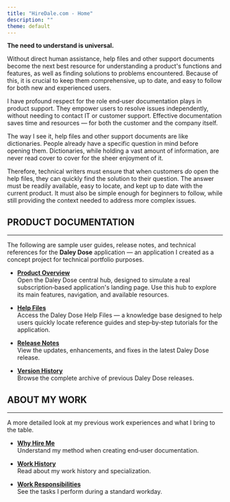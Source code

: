 ```yaml
---
title: "HireDale.com - Home"
description: ""
theme: default
---
```


**The need to understand is universal.**

Without direct human assistance, help files and other support documents become the next best resource for understanding a product's functions and features, as well as finding solutions to problems encountered. Because of this, it is crucial to keep them comprehensive, up to date, and easy to follow for both new and experienced users.

I have profound respect for the role end‑user documentation plays in product support. They empower users to resolve issues independently, without needing to contact IT or customer support. Effective documentation saves time and resources — for both the customer and the company itself. 

The way I see it, help files and other support documents are like dictionaries. People already have a specific question in mind before opening them. Dictionaries, while holding a vast amount of information, are never read cover to cover for the sheer enjoyment of it.

Therefore, technical writers must ensure that when customers _do_ open the help files, they can quickly find the solution to their question. The answer must be readily available, easy to locate, and kept up to date with the current product. It must also be simple enough for beginners to follow, while still providing the context needed to address more complex issues.

## **PRODUCT DOCUMENTATION**
---
The following are sample user guides, release notes, and technical references for the **Daley Dose** application — an application I created as a concept project for technical portfolio purposes.

- [**Product Overview**](https://hiredale.github.io/daleydose/)  
  Open the Daley Dose central hub, designed to simulate a real subscription‑based application's landing page. Use this hub to explore its main features, navigation, and available resources.
  
- [**Help Files**](/daleydose/help-files)  
  Access the Daley Dose Help Files — a knowledge base designed to help users quickly locate reference guides and step‑by‑step tutorials for the application.

- [**Release Notes**](/daleydose/release-notes-v1.4)  
  View the updates, enhancements, and fixes in the latest Daley Dose release.

- [**Version History**](/daleydose/release-note-version-history)  
  Browse the complete archive of previous Daley Dose releases.


## **ABOUT MY WORK**
---
A more detailed look at my previous work experiences and what I bring to the table.

- [**Why Hire Me**](/why-hire-me)  
  Understand my method when creating end‑user documentation.

- [**Work History**](/work-history)  
  Read about my work history and specialization.

- [**Work Responsibilities**](/day-to-day)  
  See the tasks I perform during a standard workday.
